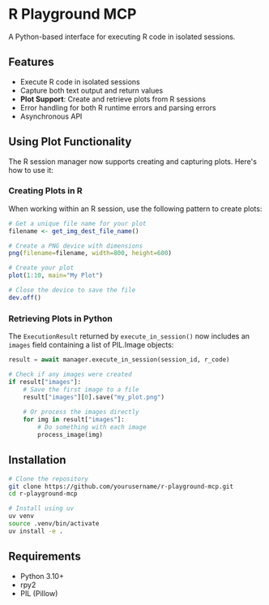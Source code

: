 # R Playground MCP

A Python-based interface for executing R code in isolated sessions.

## Features

- Execute R code in isolated sessions
- Capture both text output and return values
- **Plot Support**: Create and retrieve plots from R sessions
- Error handling for both R runtime errors and parsing errors
- Asynchronous API

## Using Plot Functionality

The R session manager now supports creating and capturing plots. Here's how to use it:

### Creating Plots in R

When working within an R session, use the following pattern to create plots:

```r
# Get a unique file name for your plot
filename <- get_img_dest_file_name()

# Create a PNG device with dimensions
png(filename=filename, width=800, height=600)

# Create your plot
plot(1:10, main="My Plot")

# Close the device to save the file
dev.off()
```

### Retrieving Plots in Python

The `ExecutionResult` returned by `execute_in_session()` now includes an `images` field containing a list of PIL.Image objects:

```python
result = await manager.execute_in_session(session_id, r_code)

# Check if any images were created
if result["images"]:
    # Save the first image to a file
    result["images"][0].save("my_plot.png")
    
    # Or process the images directly
    for img in result["images"]:
        # Do something with each image
        process_image(img)
```

## Installation

```bash
# Clone the repository
git clone https://github.com/yourusername/r-playground-mcp.git
cd r-playground-mcp

# Install using uv
uv venv
source .venv/bin/activate
uv install -e .
```

## Requirements

- Python 3.10+
- rpy2
- PIL (Pillow)
